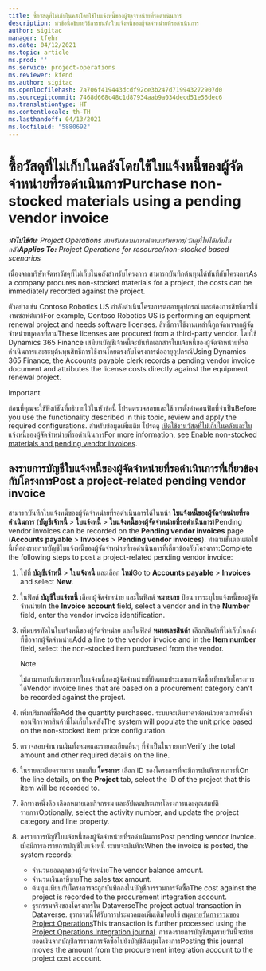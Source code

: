 ```yaml
---
title: ซื้อวัสดุที่ไม่เก็บในคลังโดยใช้ใบแจ้งหนี้ของผู้จัดจำหน่ายที่รอดำเนินการ
description: หัวข้อนี้อธิบายวิธีการบันทึกใบแจ้งหนี้ของผู้จัดจำหน่ายที่รอดำเนินการ
author: sigitac
manager: tfehr
ms.date: 04/12/2021
ms.topic: article
ms.prod: ''
ms.service: project-operations
ms.reviewer: kfend
ms.author: sigitac
ms.openlocfilehash: 7a706f419443dcdf92ce3b247d719943272907d0
ms.sourcegitcommit: 7468d668c48c1d87934aab9a034decd51e56dec6
ms.translationtype: HT
ms.contentlocale: th-TH
ms.lasthandoff: 04/13/2021
ms.locfileid: "5880692"
---
```

# <a name="purchase-non-stocked-materials-using-a-pending-vendor-invoice"></a><span data-ttu-id="d42ea-103">ซื้อวัสดุที่ไม่เก็บในคลังโดยใช้ใบแจ้งหนี้ของผู้จัดจำหน่ายที่รอดำเนินการ</span><span class="sxs-lookup"><span data-stu-id="d42ea-103">Purchase non-stocked materials using a pending vendor invoice</span></span>

<span data-ttu-id="d42ea-104">_**นำไปใช้กับ:** Project Operations สำหรับสถานการณ์ตามทรัพยากร/วัสดุที่ไม่ได้เก็บในคลัง_</span><span class="sxs-lookup"><span data-stu-id="d42ea-104">_**Applies To:** Project Operations for resource/non-stocked based scenarios_</span></span>

<span data-ttu-id="d42ea-105">เนื่องจากบริษัทจัดหาวัสดุที่ไม่เก็บในคลังสำหรับโครงการ สามารถบันทึกต้นทุนได้ทันทีกับโครงการ</span><span class="sxs-lookup"><span data-stu-id="d42ea-105">As a company procures non-stocked materials for a project, the costs can be immediately recorded against the project.</span></span> 

<span data-ttu-id="d42ea-106">ตัวอย่างเช่น Contoso Robotics US กำลังดำเนินโครงการต่ออายุอุปกรณ์ และต้องการสิทธิ์การใช้งานซอฟต์แวร์</span><span class="sxs-lookup"><span data-stu-id="d42ea-106">For example, Contoso Robotics US is performing an equipment renewal project and needs software licenses.</span></span> <span data-ttu-id="d42ea-107">สิทธิ์การใช้งานเหล่านี้ถูกจัดหาจากผู้จัดจำหน่ายบุคคลที่สาม</span><span class="sxs-lookup"><span data-stu-id="d42ea-107">These licenses are procured from a third-party vendor.</span></span>  <span data-ttu-id="d42ea-108">โดยใช้ Dynamics 365 Finance เสมียนบัญชีเจ้าหนี้จะบันทึกเอกสารใบแจ้งหนี้ของผู้จัดจำหน่ายที่รอดำเนินการและระบุต้นทุนสิทธิ์การใช้งานโดยตรงกับโครงการต่ออายุอุปกรณ์</span><span class="sxs-lookup"><span data-stu-id="d42ea-108">Using Dynamics 365 Finance, the Accounts payable clerk records a pending vendor invoice document and attributes the license costs directly against the equipment renewal project.</span></span> 

> [!IMPORTANT]
> <span data-ttu-id="d42ea-109">ก่อนที่คุณจะใช้ฟังก์ชันที่อธิบายไว้ในหัวข้อนี้ โปรดตรวจสอบและใช้การตั้งค่าคอนฟิกที่จำเป็น</span><span class="sxs-lookup"><span data-stu-id="d42ea-109">Before you use the functionality described in this topic, review and apply the required configurations.</span></span> <span data-ttu-id="d42ea-110">สำหรับข้อมูลเพิ่มเติม โปรดดู [เปิดใช้งานวัสดุที่ไม่เก็บในคลังและใบแจ้งหนี้ของผู้จัดจำหน่ายที่รอดำเนินการ](configure-materials-nonstocked.md)</span><span class="sxs-lookup"><span data-stu-id="d42ea-110">For more information, see [Enable non-stocked materials and pending vendor invoices](configure-materials-nonstocked.md).</span></span> 

## <a name="post-a-project-related-pending-vendor-invoice"></a><span data-ttu-id="d42ea-111">ลงรายการบัญชีใบแจ้งหนี้ของผู้จัดจำหน่ายที่รอดำเนินการที่เกี่ยวข้องกับโครงการ</span><span class="sxs-lookup"><span data-stu-id="d42ea-111">Post a project-related pending vendor invoice</span></span> 

<span data-ttu-id="d42ea-112">สามารถบันทึกใบแจ้งหนี้ของผู้จัดจำหน่ายที่รอดำเนินการได้ในหน้า **ใบแจ้งหนี้ของผู้จัดจำหน่ายที่รอดำเนินการ** (**บัญชีเจ้าหนี้** > **ใบแจ้งหนี้** > **ใบแจ้งหนี้ของผู้จัดจำหน่ายที่รอดำเนินการ**)</span><span class="sxs-lookup"><span data-stu-id="d42ea-112">Pending vendor invoices can be recorded on the **Pending vendor invoices** page (**Accounts payable** > **Invoices** > **Pending vendor invoices**).</span></span> <span data-ttu-id="d42ea-113">ทำตามขั้นตอนต่อไปนี้เพื่อลงรายการบัญชีใบแจ้งหนี้ของผู้จัดจำหน่ายที่รอดำเนินการที่เกี่ยวข้องกับโครงการ:</span><span class="sxs-lookup"><span data-stu-id="d42ea-113">Complete the following steps to post a project-related pending vendor invoice:</span></span>

1. <span data-ttu-id="d42ea-114">ไปที่ **บัญชีเจ้าหนี้** > **ใบแจ้งหนี้** และเลือก **ใหม่**</span><span class="sxs-lookup"><span data-stu-id="d42ea-114">Go to **Accounts payable** > **Invoices** and select **New**.</span></span> 
2. <span data-ttu-id="d42ea-115">ในฟิลด์ **บัญชีใบแจ้งหนี้** เลือกผู้จัดจำหน่าย และในฟิลด์ **หมายเลข** ป้อนการระบุใบแจ้งหนี้ของผู้จัดจำหน่าย</span><span class="sxs-lookup"><span data-stu-id="d42ea-115">In the **Invoice account** field, select a vendor and in the **Number** field, enter the vendor invoice identification.</span></span>
3. <span data-ttu-id="d42ea-116">เพิ่มบรรทัดในใบแจ้งหนี้ของผู้จัดจำหน่าย และในฟิลด์ **หมายเลขสินค้า** เลือกสินค้าที่ไม่เก็บในคลังที่ซื้อจากผู้จัดจำหน่าย</span><span class="sxs-lookup"><span data-stu-id="d42ea-116">Add a line to the vendor invoice and in the **Item number** field, select the non-stocked item purchased from the vendor.</span></span> 

    > [!NOTE]
    > <span data-ttu-id="d42ea-117">ไม่สามารถบันทึกรายการใบแจ้งหนี้ของผู้จัดจำหน่ายที่ยึดตามประเภทการจัดซื้อเทียบกับโครงการได้</span><span class="sxs-lookup"><span data-stu-id="d42ea-117">Vendor invoice lines that are based on a procurement category can't be recorded against the project.</span></span> 
    
5. <span data-ttu-id="d42ea-118">เพิ่มปริมาณที่ซื้อ</span><span class="sxs-lookup"><span data-stu-id="d42ea-118">Add the quantity purchased.</span></span> <span data-ttu-id="d42ea-119">ระบบจะเติมราคาต่อหน่วยตามการตั้งค่าคอนฟิกราคาสินค้าที่ไม่เก็บในคลัง</span><span class="sxs-lookup"><span data-stu-id="d42ea-119">The system will populate the unit price based on the non-stocked item price configuration.</span></span> 
6. <span data-ttu-id="d42ea-120">ตรวจสอบจำนวนเงินทั้งหมดและรายละเอียดอื่นๆ ที่จำเป็นในรายการ</span><span class="sxs-lookup"><span data-stu-id="d42ea-120">Verify the total amount and other required details on the line.</span></span>
7. <span data-ttu-id="d42ea-121">ในรายละเอียดรายการ บนแท็บ **โครงการ** เลือก ID ของโครงการที่จะมีการบันทึกรายการนี้</span><span class="sxs-lookup"><span data-stu-id="d42ea-121">On the line details, on the **Project** tab, select the ID of the project that this item will be recorded to.</span></span>
8. <span data-ttu-id="d42ea-122">อีกทางหนึ่งคือ เลือกหมายเลขกิจกรรม และอัปเดตประเภทโครงการและคุณสมบัติรายการ</span><span class="sxs-lookup"><span data-stu-id="d42ea-122">Optionally, select the activity number, and update the project category and line property.</span></span>
9. <span data-ttu-id="d42ea-123">ลงรายการบัญชีใบแจ้งหนี้ของผู้จัดจำหน่ายที่รอดำเนินการ</span><span class="sxs-lookup"><span data-stu-id="d42ea-123">Post pending vendor invoice.</span></span> <span data-ttu-id="d42ea-124">เมื่อมีการลงรายการบัญชีใบแจ้งหนี้ ระบบจะบันทึก:</span><span class="sxs-lookup"><span data-stu-id="d42ea-124">When the invoice is posted, the system records:</span></span>
    
    - <span data-ttu-id="d42ea-125">จำนวนยอดดุลของผู้จัดจำหน่าย</span><span class="sxs-lookup"><span data-stu-id="d42ea-125">The vendor balance amount.</span></span>
    - <span data-ttu-id="d42ea-126">จำนวนเงินภาษีขาย</span><span class="sxs-lookup"><span data-stu-id="d42ea-126">The sales tax amount.</span></span>
    - <span data-ttu-id="d42ea-127">ต้นทุนเทียบกับโครงการจะถูกบันทึกลงในบัญชีการรวมการจัดซื้อ</span><span class="sxs-lookup"><span data-stu-id="d42ea-127">The cost against the project is recorded to the procurement integration account.</span></span>
    - <span data-ttu-id="d42ea-128">ธุรกรรมจริงของโครงการใน Dataverse</span><span class="sxs-lookup"><span data-stu-id="d42ea-128">The project actual transaction in Dataverse.</span></span> <span data-ttu-id="d42ea-129">ธุรกรรมนี้ได้รับการประมวลผลเพิ่มเติมโดยใช้ [สมุดรายวันการรวมของ Project Operations](../project-accounting/project-operations-integration-journal.md)</span><span class="sxs-lookup"><span data-stu-id="d42ea-129">This transaction is further processed using the [Project Operations Integration journal](../project-accounting/project-operations-integration-journal.md).</span></span> <span data-ttu-id="d42ea-130">การลงรายการบัญชีสมุดรายวันนี้จะย้ายยอดเงินจากบัญชีการรวมการจัดซื้อไปยังบัญชีต้นทุนโครงการ</span><span class="sxs-lookup"><span data-stu-id="d42ea-130">Posting this journal moves the amount from the procurement integration account to the project cost account.</span></span>

